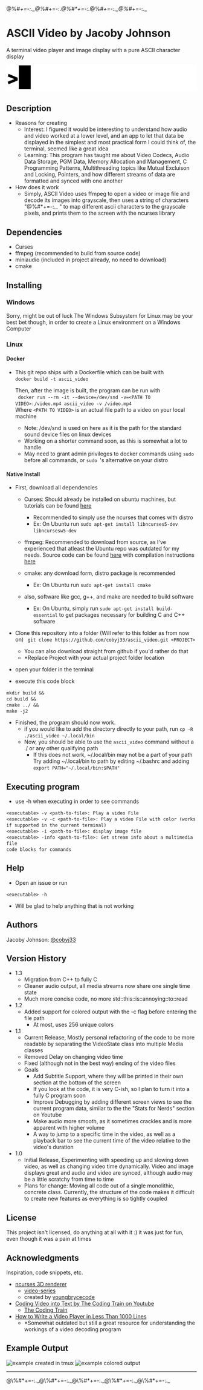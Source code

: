 @\%#*+=-:._@\%#*+=-:._@\%#*+=-:._@\%#*+=-:._@\%#*+=-:._

# ASCII Video by Jacoby Johnson

A terminal video player and image display with a pure ASCII character display

![gif](/assets/readme/ascii.gif)

## Description

* Reasons for creating  
  * Interest: I figured it would be interesting to understand how audio and video worked at a lower level, and an app to let that data be displayed in the simplest and most practical form I could think of, the terminal, seemed like a great idea
  * Learning: This program has taught me about Video Codecs, Audio Data Storage, PGM Data, Memory Allocation and Management, C Programming Patterns, Multithreading topics like Mutual Excluison and Locking, Pointers, and how different streams of data are formatted and synced with one another
* How does it work
  * Simply, ASCII Video uses ffmpeg to open a video or image file and decode its images into grayscale, then uses a string of characters "@\%#*+=-:._ " to map different ascii characters to the grayscale pixels, and prints them to the screen with the ncurses library

## Dependencies

* Curses
* ffmpeg (recommended to build from source code)
* miniaudio (included in project already, no need to download)
* cmake


## Installing

### Windows
  Sorry, might be out of luck
  The Windows Subsystem for Linux may be your best bet though, in order to create a Linux environment on a Windows Computer

### Linux

#### Docker
+ This git repo ships with a Dockerfile which can be built with  
  ``` docker build -t ascii_video ```  
  
  Then, after the image is built, the program can be run with  
  ``` docker run --rm -it --device=/dev/snd -v=<PATH TO VIDEO>:/video.mp4 ascii_video -v /video.mp4```  
  Where ```<PATH TO VIDEO>``` is an actual file path to a video on your local machine  
  * Note: /dev/snd is used on here as it is the path for the standard sound device files on linux devices  
  * Working on a shorter command soon, as this is somewhat a lot to handle  
  * May need to grant admin privileges to docker commands using ```sudo ``` before all commands, or ```sudo ```'s alternative on your distro

#### Native Install

* First, download all dependencies

  * Curses: Should already be installed on ubuntu machines, but tutorials can be found [here](https://www.cyberciti.biz/faq/linux-install-ncurses-library-headers-on-debian-ubuntu-centos-fedora/)
    * Recommended to simply use the ncurses that comes with distro
    * Ex: On Ubuntu run ```sudo apt-get install libncurses5-dev libncursesw5-dev```

  * ffmpeg: Recommended to download from source, as I've experienced that atleast the Ubuntu repo was outdated for my needs. Source code can be found [here](https://github.com/FFmpeg/FFmpeg) with compilation instructions [here](https://trac.ffmpeg.org/wiki/CompilationGuide)

  * cmake: any download form, distro package is recommended
    * Ex: On Ubuntu run ```sudo apt-get install cmake```

  * also, software like gcc, g++, and make are needed to build software
    * Ex: On Ubuntu, simply run ```sudo apt-get install build-essential``` to get packages necessary for building C and C++ software

* Clone this repository into a folder (Will refer to this folder as <PROJECT> from now on)
  ``` git clone https://github.com/cobyj33/ascii_video.git <PROJECT>```
  * You can also download straight from github if you'd rather do that
  * \*Replace Project with your actual project folder location
* open your <PROJECT> folder in the terminal
* execute this code block
```
mkdir build && 
cd build && 
cmake ../ &&
make -j2
```
* Finished, the program should now work.
  * if you would like to add the directory directly to your path, run
``` cp -R ./ascii_video ~/.local/bin ```
  * Now, you should be able to use the ```ascii_video``` command without a ./ or any other qualifying path
    * If this does not work, ~/.local/bin may not be a part of your path  
      Try adding ~/.local/bin to path by editing ~/.bashrc and adding
      ```export PATH="~/.local/bin:$PATH"```



## Executing program

* use -h when executing in order to see commands
```
<executable> -v <path-to-file>: Play a video File
<executable> -v -c <path-to-file>: Play a video File with color (works if supported in the current terminal)
<executable> -i <path-to-file>: display image file
<executable> -info <path-to-file>: Get stream info about a multimedia file
code blocks for commands
```

## Help

* Open an issue or run
```
<executable> -h
```
* Will be glad to help anything that is not working

## Authors

Jacoby Johnson: [@cobyj33](https://www.github.com/cobyj33)

## Version History
* 1.3
  * Migration from C++ to fully C
  * Cleaner audio output, all media streams now share one single time state
  * Much more concise code, no more std::this::is::annoying::to::read
* 1.2
  * Added support for colored output with the -c flag before entering the file path
    * At most, uses 256 unique colors
* 1.1
    * Current Release, Mostly personal refactoring of the code to be more readable by separating the VideoState class into multiple Media classes
    * Removed Delay on changing video time
    * Fixed (although not in the best way) ending of the video files
    * Goals
      * Add Subtitle Support, where they will be printed in their own section at the bottom of the screen
      * If you look at the code, it is very C-ish, so I plan to turn it into a fully C program soon
      * Improve Debugging by adding different screen views to see the current program data, similar to the the "Stats for Nerds" section on Youtube
      * Make audio more smooth, as it sometimes crackles and is more apparent with higher volume
      * A way to jump to a specific time in the video, as well as a playback bar to see the current time of the video relative to the video's duration
* 1.0
    * Initial Release, Experimenting with speeding up and slowing down video, as well as changing video time dynamically. Video and image displays great and audio and video are synced, although audio may be a little scratchy from time to time
    * Plans for change: Moving all code out of a single monolithic, concrete class. Currently, the structure of the code makes it difficult to create new features as everything is so tightly coupled

## License

This project isn't licensed, do anything at all with it :) it was just for fun, even though it was a pain at times

## Acknowledgments

Inspiration, code snippets, etc.
* [ncurses 3D renderer](https://github.com/youngbrycecode/RenderEngine)
  * [video-series](https://www.youtube.com/playlist?list=PLg4mWef4l7Qzxs_Fa2DrgZeJKAbG3b7ue)
  * created by [youngbrycecode](https://github.com/youngbrycecode)
* [Coding Video into Text by The Coding Train on Youtube](https://www.youtube.com/watch?v=55iwMYv8tGI)
  * [The Coding Train](https://www.youtube.com/c/TheCodingTrain)
* [How to Write a Video Player in Less Than 1000 Lines](http://dranger.com/ffmpeg/)
  * \*Somewhat outdated but still a great resource for understanding the workings of a video decoding program

## Example Output
![example created in tmux](assets/example.gif)
![example colored output](assets/colored_music_record.gif)

<hr>
@\%#*+=-:._@\%#*+=-:._@\%#*+=-:._@\%#*+=-:._@\%#*+=-:._